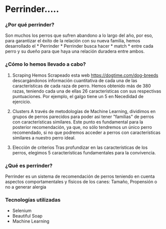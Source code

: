 # Perrinder.....
### ¿Por qué perrinder?
Son muchos los perros que sufren abandono a lo largo del año, por eso, para garantizar el éxito de la relación con su nueva familia, hemos desarrollado el  * Perrinder *  Perrinder busca hacer * match * entre cada perro y su dueño para que haya una relación duradera entre ambos.

### ¿Cómo lo hemos llevado a cabo?
1. Scraping
Hemos Scrapeado esta web https://dogtime.com/dog-breeds descargándonos información cuantitativa de cada una de las características de cada raza de perro. Hemos obtenido más de 380 razas, teniendo cada una de ellas 26 características con sus respectivas puntuaciones. Por ejemplo, el galgo tiene un 5 en Necedidad de ejercicio.

2. Clusters
A través de metodologías de Machine Learning, dividimos en grupos de perros parecidos para poder así tener "familias" de perros con características similares. Este punto es fundamental para la posterior recomendación, ya que, no sólo tendremos un único perro recomendado, si no que podremos acceder a perros con características similares a nuestro perro ideal. 

3. Elección de criterios
Tras profundizar en las características de los perros, elegimos 5 características fundamentales para la convivencia.

### ¿Qué es perrinder?
Perrinder es un sistema de recomendación de perros teniendo en cuenta aspectos comportamentales y físicos de los canes: Tamaño, Propensión o no a generar alergia




### Tecnologías utilizadas
- Selenium
- Beautiful Soap
- Machine Learning


